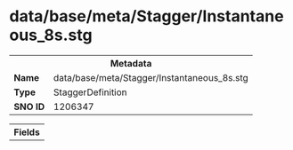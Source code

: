 <h1>data/base/meta/Stagger/Instantaneous_8s.stg</h1><table><tr><th colspan="100%">Metadata</th></tr><tr><td><b>Name</b></td><td>data/base/meta/Stagger/Instantaneous_8s.stg</td></tr><tr><td><b>Type</b></td><td>StaggerDefinition</td></tr><tr><td><b>SNO ID</b></td><td>1206347</td></tr></table>

<table><tr><th colspan="100%">Fields</th></tr></table>

